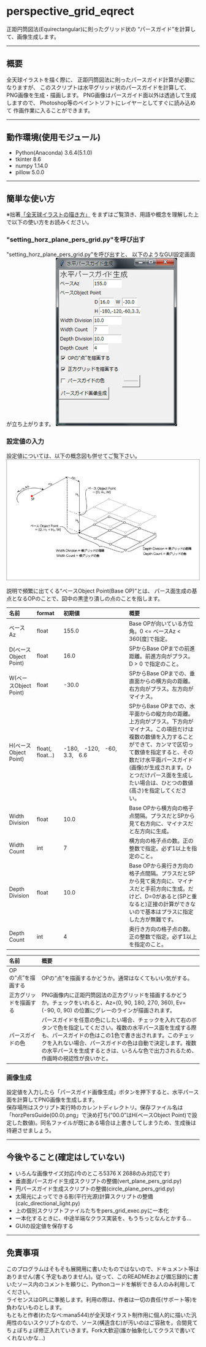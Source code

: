 # perspective_grid_eqrect
正距円筒図法(Equirectangular)に則ったグリッド状の
“パースガイド”を計算して、画像生成します。

---
## 概要
全天球イラストを描く際に、
正距円筒図法に則ったパースガイド計算が必要になりますが、
このスクリプトは水平グリッド状のパースガイドを計算して、
PNG画像を生成・描画します。
PNG画像はパースガイド面以外は透過して生成しますので、
Photoshop等のペイントソフトにレイヤーとしてすぐに読み込めて
作画作業に入ることができます。

---
## 動作環境(使用モジュール)
* Python(Anaconda) 3.6.4(5.1.0)
* tkinter 8.6
* numpy 1.14.0
* pillow 5.0.0

---
## 簡単な使い方
※拙著[「全天球イラストの描き方」](https://www.pixiv.net/user/810920/series/41910)
をまずはご覧頂き、用語や概念を理解した上で以下の使い方をお読みください。

### "setting_horz_plane_pers_grid.py"を呼び出す
"setting_horz_plane_pers_grid.py"を呼び出すと、
以下のようなGUI設定画面が立ち上がります。
![水平パースガイド生成](img/setting_horz_plane_pers_grid.png)

### 設定値の入力
設定値については、以下の概念図も併せてご覧下さい。  
![水平パースガイド概念図](img/abstract.png)

説明で頻繁に出てくる“ベースObject Point(Base OP)”とは、
パース面生成の基点となるOPのことで、図中の黒塗り潰しの点のことを指します。  

| 名前 | format| 初期値 |概要|
|:---|:---|:---|:---|
|ベースAz |float |155.0 |Base OPが向いている方位角。0 <= ベースAz < 360[度]で指定。|
|D(ベースObject Point) |float |16.0 |SPからBase OPまでの前進距離。前進方向がプラス。D > 0 で指定のこと。|
|W(ベースObject Point) |float |-30.0 |SPからBase OPまでの、垂直面からの横方向の距離。右方向がプラス。左方向がマイナス。|
|H(ベースObject Point) |float(,　float...) |-180,　-120,　-60,　3.3,　6.6|SPからBase OPまでの、水平面からの縦方向の距離。上方向がプラス。下方向がマイナス。この項目だけは複数の数値を入力することができて、カンマで区切って数値を指定すると、その数だけ水平面パースガイド(画像)が生成されます。ひとつだけパース面を生成したい場合は、ひとつの数値(高さ)を指定してください。|
|Width Division|float |10.0 |Base OPから横方向の格子点間隔。プラスだとSPから見て右方向に、マイナスだと左方向に生成。|
|Width Count|int|7 |横方向の格子点の数。正の整数で指定。必ず1以上を指定のこと。|
|Depth Division|float |10.0 |Base OPから奥行き方向の格子点間隔。プラスだとSPから見て奥方向に、マイナスだと手前方向に生成。だけど、D=0があると(SPと重なると)正接の計算ができないので基本はプラスに指定した方が無難です。|
|Depth Count|int|4|奥行き方向の格子点の数。正の整数で指定。必ず1以上を指定のこと。|

| 名前  |概要|
|:---|:---|
|OPの“点”を描画する|OPの“点”を描画するかどうか。通常はなくてもいい気がする。|
|正方グリッドを描画する|PNG画像内に正距円筒図法の正方グリッドを描画するかどうか。チェックをいれると、Az=(0, 90, 180, 270, 360), Ev=(-90, 0, 90) の位置にグレーのラインが描画されます。|
|パースガイドの色|パースガイドを任意の色にしたい場合、チェックを入れて右のボタンで色を指定してください。複数の水平パース面を生成する際も、パースガイドの色はこの1色で書き出されます。このチェックを入れない場合、パースガイドの色は自動で決定します。複数の水平パースを生成するときは、いろんな色で出力されるため、作画時の視認性が良いかと。|

### 画像生成
設定値を入力したら「パースガイド画像生成」ボタンを押下すると、水平パース面を計算してPNG画像を生成します。  
保存場所はスクリプト実行時のカレントディレクトリ。保存ファイル名は「horzPersGuide(00.0).png」で決め打ち(“00.0”はH(ベースObject Point)で設定した数値)。同名ファイルが既にある場合は上書きしてしまうため、生成後は待避させましょう。

---

## 今後やること(確定はしていない)
* いろんな画像サイズ対応(今のところ5376 X 2688のみ対応です)
* 垂直面パースガイド生成スクリプトの整備(vert_plane_pers_grid.py)
* 円パースガイド生成スクリプトの整備(circle_plane_pers_grid.py)
* 太陽光によってできる影(平行光源)計算スクリプトの整備(calc_directional_light.py)
* 上の個別スクリプトファイルたちをpers_grid_exec.pyに一本化
* 一本化するときに、中途半端なクラス実装を、もうちっとなんとかする…
* GUIの設定値を保存する

---

## 免責事項
このプログラムはそもそも展開用に書いたものではないので、ドキュメント等はありません(書く予定もありません)。従って、このREADMEおよび備忘録的に書いたソース内のコメントを頼りに、Pythonコードを解析できる人のみ利用してください。  
ライセンスはGPLに準拠します。利用の際は、作者は一切の責任(サポート等)を負わないものとします。  
もともと作者(わたなべ:mana544)が全天球イラスト制作用に個人的に描いた汎用性のないスクリプトなので、ソース(構造含む)が汚いのはご容赦を。合間見てちょぼちょぼ修正入れていきます。Fork大歓迎(誰か抽象化してクラスで書いてくれないかな…)

